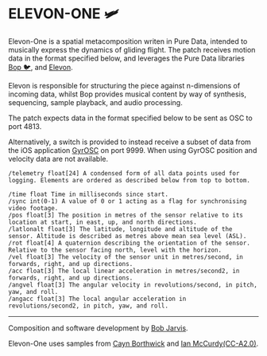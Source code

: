# ELEVON-ONE 🛩

Elevon-One is a spatial metacomposition writen in Pure Data, intended to musically express the dynamics of gliding flight.  The patch receives motion data in the format specified below, and leverages the Pure Data libraries [Bop 🐦](https://github.com/zealtv/bop), and [Elevon](https://github.com/zealtv/elevon).

Elevon is responsible for structuring the piece against n-dimensions of incoming data, whilst Bop provides musical content by way of synthesis, sequencing, sample playback, and audio processing.

The patch expects data in the format specified below to be sent as OSC to port 4813.

Alternatively, a switch is provided to instead receive a subset of data from the iOS application [GyrOSC](https://www.bitshapesoftware.com/instruments/gyrosc/) on port 9999.  When using GyrOSC position and velocity data are not available.


```
/telemetry float[24] A condensed form of all data points used for logging. Elements are ordered as described below from top to bottom.

/time float Time in milliseconds since start.
/sync int(0-1) A value of 0 or 1 acting as a flag for synchronising video footage.
/pos float[3] The position in metres of the sensor relative to its location at start, in east, up, and north directions.
/latlonalt float[3] The latitude, longitude and altitude of the sensor. Altitude is described as metres above mean sea level (ASL).
/rot float[4] A quaternion describing the orientation of the sensor. Relative to the sensor facing north, level with the horizon.
/vel float[3] The velocity of the sensor unit in metres/second, in forwards, right, and up directions.
/acc float[3] The local linear acceleration in metres/second2, in forwards, right, and up directions.
/angvel float[3] The angular velocity in revolutions/second, in pitch, yaw, and roll.
/angacc float[3] The local angular acceleration in revolutions/second2, in pitch, yaw, and roll.
```

---

Composition and software development by [Bob Jarvis](https://zeal.co).

Elevon-One uses samples from [Cayn Borthwick](https://caynborthwick.com/) and [Ian McCurdy](http://www.iainmccurdy.org/soundlibrary.html)[(CC-A2.0)](https://creativecommons.org/licenses/by/2.0/).	
